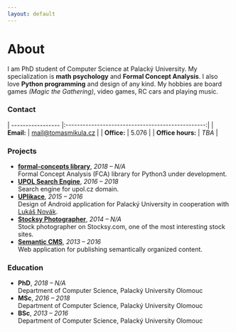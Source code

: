 ```yaml
---
layout: default
---
```


# About
I am PhD student of Computer Science at Palacký University. My specialization is **math psychology** and **Formal Concept Analysis**. I also love **Python programming** and design of any kind. My hobbies are board games *(Magic the Gathering)*, video games, RC cars and playing music.

### Contact

| ----------------- |:-------------------------------------------------:|
| **Email:**        | [mail@tomasmikula.cz](mailto:mail@tomasmikula.cz) |
| **Office:**       | 5.076                                             |
| **Office hours:** | _TBA_                                             |

### Projects
* **[formal-concepts library](https://github.com/mikulatomas/formal-concepts)**, <span class="year">*2018 – N/A*</span>  
Formal Concept Analysis (FCA) library for Python3 under development.
* **[UPOL Search Engine](https://github.com/UPOLSearch/UPOL-Search-Engine)**, <span class="year">*2016 – 2018*</span>  
Search engine for upol.cz domain.
* **[UPlikace](https://play.google.com/store/apps/details?id=cz.uplikace.app&hl=cs)**, <span class="year">*2015 – 2016*</span>  
Design of Android application for Palacký University in cooperation with [Lukáš Novák](https://www.novaklukas.cz).
* **[Stocksy Photographer](https://www.stocksy.com/tomasmikula)**, <span class="year">*2014 – N/A*</span>  
Stock photographer on Stocksy.com, one of the most interesting stock sites.
* **[Semantic CMS](https://github.com/mikulatomas/Semantic-CMS)**, <span class="year">*2013 – 2016*</span>  
Web application for publishing semantically organized content.

### Education
* **PhD**, <span class="year">*2018 – N/A*</span>  
Department of Computer Science, Palacký University Olomouc
* **MSc**, <span class="year">*2016 – 2018*</span>  
Department of Computer Science, Palacký University Olomouc
* **BSc**, <span class="year">*2013 – 2016*</span>  
Department of Computer Science, Palacký University Olomouc
